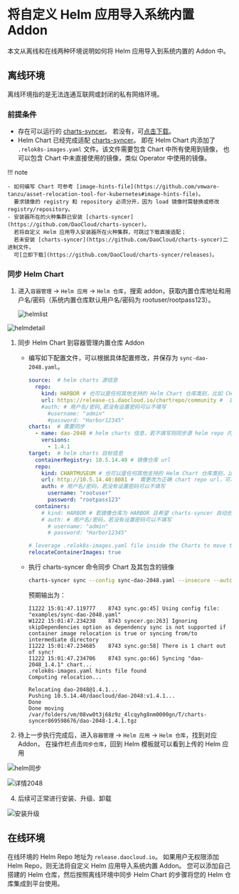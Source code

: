 # 将自定义 Helm 应用导入系统内置 Addon

本文从离线和在线两种环境说明如何将 Helm 应用导入到系统内置的 Addon 中。

## 离线环境

离线环境指的是无法连通互联网或封闭的私有网络环境。

### 前提条件

- 存在可以运行的 [charts-syncer](https://github.com/DaoCloud/charts-syncer)。
  若没有，可[点击下载](https://github.com/DaoCloud/charts-syncer/releases)。
- Helm Chart 已经完成适配 [charts-syncer](https://github.com/DaoCloud/charts-syncer)。
  即在 Helm Chart 内添加了 `.relok8s-images.yaml` 文件。该文件需要包含 Chart 中所有使用到镜像，
  也可以包含 Chart 中未直接使用的镜像，类似 Operator 中使用的镜像。

!!! note

    - 如何编写 Chart 可参考 [image-hints-file](https://github.com/vmware-tanzu/asset-relocation-tool-for-kubernetes#image-hints-file)。
      要求镜像的 registry 和 repository 必须分开，因为 load 镜像时需替换或修改 registry/repository。
    - 安装器所在的火种集群已安装 [charts-syncer](https://github.com/DaoCloud/charts-syncer)。
      若将自定义 Helm 应用导入安装器所在火种集群，可跳过下载直接适配；
      若未安装 [charts-syncer](https://github.com/DaoCloud/charts-syncer)二进制文件，
      可[立即下载](https://github.com/DaoCloud/charts-syncer/releases)。

### 同步 Helm Chart

1. 进入`容器管理` -> `Helm 应用` -> `Helm 仓库`，搜索 addon，获取内置仓库地址和用户名/密码（系统内置仓库默认用户名/密码为 rootuser/rootpass123）。

    ![helmlist](../images/helmlist.png)

![helmdetail](../images/helmdetail.png)

1. 同步 Helm Chart 到容器管理内置仓库 Addon

    * 编写如下配置文件，可以根据具体配置修改，并保存为 `sync-dao-2048.yaml`。

        ```yaml
        source:  # helm charts 源信息
          repo:
            kind: HARBOR # 也可以是任何其他支持的 Helm Chart 仓库类别，比如 CHARTMUSEUM
            url: https://release-ci.daocloud.io/chartrepo/community #  需更改为 chart repo url
            #auth: # 用户名/密码,若没有设置密码可以不填写
              #username: "admin"
              #password: "Harbor12345"
        charts:  # 需要同步
          - name: dao-2048 # helm charts 信息，若不填写则同步源 helm repo 内所有 charts
            versions:
              - 1.4.1
        target:  # helm charts 目标信息
          containerRegistry: 10.5.14.40 # 镜像仓库 url
          repo:
            kind: CHARTMUSEUM # 也可以是任何其他支持的 Helm Chart 仓库类别，比如 HARBOR
            url: http://10.5.14.40:8081 #  需更改为正确 chart repo url，可以通过 helm repo add $HELM-REPO 验证地址是否正确
            auth: # 用户名/密码，若没有设置密码可以不填写
              username: "rootuser"
              password: "rootpass123"
          containers:
            # kind: HARBOR # 若镜像仓库为 HARBOR 且希望 charts-syncer 自动创建镜像 Repository 则填写该字段  
            # auth: # 用户名/密码，若没有设置密码可以不填写 
              # username: "admin"
              # password: "Harbor12345"
 
        # leverage .relok8s-images.yaml file inside the Charts to move the container images too
        relocateContainerImages: true
        ```

    * 执行 charts-syncer 命令同步 Chart 及其包含的镜像

        ```sh
        charts-syncer sync --config sync-dao-2048.yaml --insecure --auto-create-repository
        ```

        预期输出为：

        ```console
        I1222 15:01:47.119777    8743 sync.go:45] Using config file: "examples/sync-dao-2048.yaml"
        W1222 15:01:47.234238    8743 syncer.go:263] Ignoring skipDependencies option as dependency sync is not supported if container image relocation is true or syncing from/to intermediate directory
        I1222 15:01:47.234685    8743 sync.go:58] There is 1 chart out of sync!
        I1222 15:01:47.234706    8743 sync.go:66] Syncing "dao-2048_1.4.1" chart...
        .relok8s-images.yaml hints file found
        Computing relocation...
 
        Relocating dao-2048@1.4.1...
        Pushing 10.5.14.40/daocloud/dao-2048:v1.4.1...
        Done
        Done moving /var/folders/vm/08vw0t3j68z9z_4lcqyhg8nm0000gn/T/charts-syncer869598676/dao-2048-1.4.1.tgz
        ```

3. 待上一步执行完成后，进入`容器管理` -> `Helm 应用` -> `Helm 仓库`，找到对应 Addon，
   在操作栏点击`同步仓库`，回到 Helm 模板就可以看到上传的 Helm 应用

![helm同步](./images/helmsyn.png)

![详情2048](./images/helm2048.png)

4. 后续可正常进行安装、升级、卸载

![安装升级](./images/Installation-and-upgrade.png)

## 在线环境

在线环境的 Helm Repo 地址为 `release.daocloud.io`。
如果用户无权限添加 Helm Repo，则无法将自定义 Helm 应用导入系统内置 Addon。
您可以添加自己搭建的 Helm 仓库，然后按照离线环境中同步 Helm Chart 的步骤将您的 Helm 仓库集成到平台使用。
